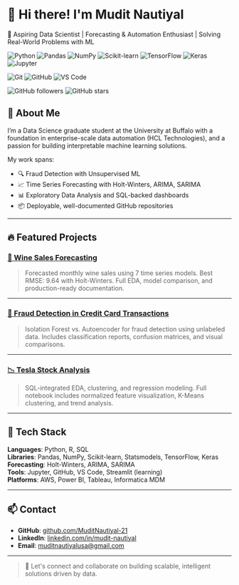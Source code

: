 # 👋 Hi there! I'm Mudit Nautiyal

🎯 Aspiring Data Scientist | Forecasting & Automation Enthusiast | Solving Real-World Problems with ML

![Python](https://img.shields.io/badge/Python-3776AB?style=flat-square&logo=python&logoColor=white)
![Pandas](https://img.shields.io/badge/Pandas-150458?style=flat-square&logo=pandas&logoColor=white)
![NumPy](https://img.shields.io/badge/NumPy-013243?style=flat-square&logo=numpy&logoColor=white)
![Scikit-learn](https://img.shields.io/badge/scikit--learn-F7931E?style=flat-square&logo=scikit-learn&logoColor=black)
![TensorFlow](https://img.shields.io/badge/TensorFlow-FF6F00?style=flat-square&logo=tensorflow&logoColor=white)
![Keras](https://img.shields.io/badge/Keras-D00000?style=flat-square&logo=keras&logoColor=white)
![Jupyter](https://img.shields.io/badge/Jupyter-F37626?style=flat-square&logo=jupyter&logoColor=white)

![Git](https://img.shields.io/badge/Git-F05032?style=flat-square&logo=git&logoColor=white)
![GitHub](https://img.shields.io/badge/GitHub-181717?style=flat-square&logo=github&logoColor=white)
![VS Code](https://img.shields.io/badge/VS_Code-007ACC?style=flat-square&logo=visual-studio-code&logoColor=white)


![GitHub followers](https://img.shields.io/github/followers/MuditNautiyal-21?style=social)
![GitHub stars](https://img.shields.io/github/stars/MuditNautiyal-21?style=social)


## 🧠 About Me

I’m a Data Science graduate student at the University at Buffalo with a foundation in enterprise-scale data automation (HCL Technologies), and a passion for building interpretable machine learning solutions.


My work spans:

- 🔍 Fraud Detection with Unsupervised ML  
- 📈 Time Series Forecasting with Holt-Winters, ARIMA, SARIMA  
- 📊 Exploratory Data Analysis and SQL-backed dashboards  
- 📦 Deployable, well-documented GitHub repositories

---

## 🔥 Featured Projects

### [🍷 Wine Sales Forecasting](https://github.com/MuditNautiyal-21/Wine-Forecasting-Project)
> Forecasted monthly wine sales using 7 time series models. Best RMSE: 9.64 with Holt-Winters. Full EDA, model comparison, and production-ready documentation.

---

### [🔐 Fraud Detection in Credit Card Transactions](https://github.com/MuditNautiyal-21/Credit-Card-Fraud-Detection)
> Isolation Forest vs. Autoencoder for fraud detection using unlabeled data. Includes classification reports, confusion matrices, and visual comparisons.

---

### [📉 Tesla Stock Analysis](https://github.com/MuditNautiyal-21/tesla-stock-analysis-project-python)
> SQL-integrated EDA, clustering, and regression modeling. Full notebook includes normalized feature visualization, K-Means clustering, and trend analysis.

---

## 🧰 Tech Stack

**Languages**: Python, R, SQL  
**Libraries**: Pandas, NumPy, Scikit-learn, Statsmodels, TensorFlow, Keras  
**Forecasting**: Holt-Winters, ARIMA, SARIMA  
**Tools**: Jupyter, GitHub, VS Code, Streamlit (learning)  
**Platforms**: AWS, Power BI, Tableau, Informatica MDM

---

## 📫 Contact

- **GitHub**: [github.com/MuditNautiyal-21](https://github.com/MuditNautiyal-21)  
- **LinkedIn**: [linkedin.com/in/mudit-nautiyal](https://www.linkedin.com/in/mudit-nautiyal)  
- **Email**: muditnautiyalusa@gmail.com

---

> 🧠 Let's connect and collaborate on building scalable, intelligent solutions driven by data.
